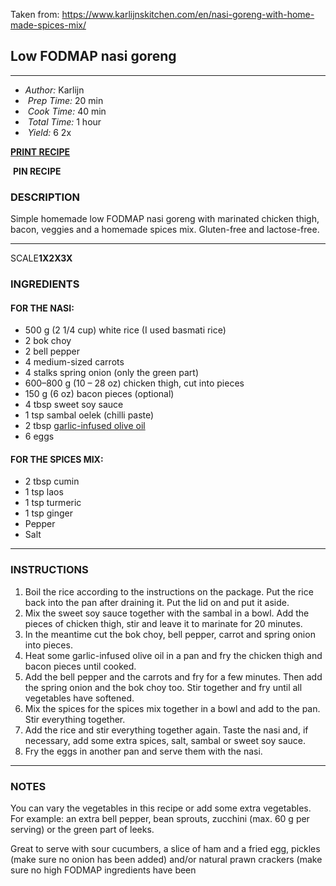 Taken from: 
<https://www.karlijnskitchen.com/en/nasi-goreng-with-home-made-spices-mix/>

## Low FODMAP nasi goreng

---

* *Author:* Karlijn
*  *Prep Time:* 20 min
*  *Cook Time:* 40 min
*  *Total Time:* 1 hour
*  *Yield:* 6 2x

**[PRINT RECIPE](https://www.karlijnskitchen.com/en/nasi-goreng-with-home-made-spices-mix/print/18639/)**

 **PIN RECIPE**

### **DESCRIPTION**

Simple homemade low FODMAP nasi goreng with marinated chicken thigh, bacon, veggies and a homemade spices mix. Gluten-free and lactose-free.

---

SCALE**1X2X3X**

### INGREDIENTS

#### **FOR THE NASI:**

* 500 g (2 1/4 cup) white rice (I used basmati rice)
* 2 bok choy
* 2 bell pepper
* 4 medium-sized carrots
* 4 stalks spring onion (only the green part)
* 600–800 g (10 – 28 oz) chicken thigh, cut into pieces
* 150 g (6 oz) bacon pieces (optional)
* 4 tbsp sweet soy sauce
* 1 tsp sambal oelek (chilli paste)
* 2 tbsp [garlic-infused olive oil](https://fodyfoods.co.uk/products/low-fodmap-garlic-infused-olive-oil?aff=95)
* 6 eggs

#### **FOR THE SPICES MIX:**

* 2 tbsp cumin
* 1 tsp laos
* 1 tsp turmeric
* 1 tsp ginger
* Pepper
* Salt

---

### **INSTRUCTIONS**

1. Boil the rice according to the instructions on the package. Put the rice back into the pan after draining it. Put the lid on and put it aside.
2. Mix the sweet soy sauce together with the sambal in a bowl. Add the pieces of chicken thigh, stir and leave it to marinate for 20 minutes.
3. In the meantime cut the bok choy, bell pepper, carrot and spring onion into pieces.
4. Heat some garlic-infused olive oil in a pan and fry the chicken thigh and bacon pieces until cooked.
5. Add the bell pepper and the carrots and fry for a few minutes. Then add the spring onion and the bok choy too. Stir together and fry until all vegetables have softened.
6. Mix the spices for the spices mix together in a bowl and add to the pan. Stir everything together.
7. Add the rice and stir everything together again. Taste the nasi and, if necessary, add some extra spices, salt, sambal or sweet soy sauce.
8. Fry the eggs in another pan and serve them with the nasi.

---

### **NOTES**

You can vary the vegetables in this recipe or add some extra vegetables. For example: an extra bell pepper, bean sprouts, zucchini (max. 60 g per serving) or the green part of leeks.

Great to serve with sour cucumbers, a slice of ham and a fried egg, pickles (make sure no onion has been added) and/or natural prawn crackers (make sure no high FODMAP ingredients have been
